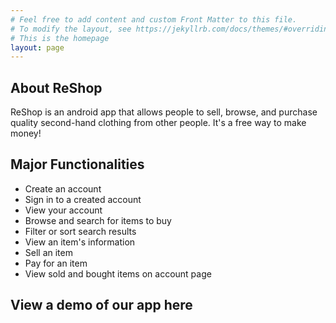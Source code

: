 ```yaml
---
# Feel free to add content and custom Front Matter to this file.
# To modify the layout, see https://jekyllrb.com/docs/themes/#overriding-theme-defaults
# This is the homepage
layout: page
---
```


## About ReShop
ReShop is an android app that allows people to sell, browse, and purchase quality second-hand clothing from other people. It's a free way to make money!

## Major Functionalities
- Create an account
- Sign in to a created account
- View your account
- Browse and search for items to buy
- Filter or sort search results
- View an item's information
- Sell an item
- Pay for an item
- View sold and bought items on account page 

## View a demo of our app here
